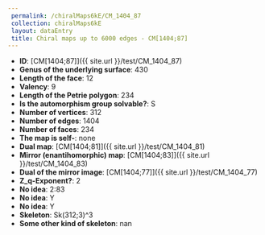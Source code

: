 ```yaml
--- 
 permalink: /chiralMaps6kE/CM_1404_87 
 collection: chiralMaps6kE
 layout: dataEntry
 title: Chiral maps up to 6000 edges - CM[1404;87]
---
```


- **ID**: [CM[1404;87]]({{ site.url }}/test/CM_1404_87)
- **Genus of the underlying surface**: 430
- **Length of the face**: 12
- **Valency**: 9
- **Length of the Petrie polygon**: 234
- **Is the automorphism group solvable?**: S
- **Number of vertices**: 312
- **Number of edges**: 1404
- **Number of faces**: 234
- **The map is self-**: none
- **Dual map**: [CM[1404;81]]({{ site.url }}/test/CM_1404_81)
- **Mirror (enantihomorphic) map**: [CM[1404;83]]({{ site.url }}/test/CM_1404_83)
- **Dual of the mirror image**: [CM[1404;77]]({{ site.url }}/test/CM_1404_77)
- **Z_q-Exponent?**: 2
- **No idea**:  2:83
- **No idea**: Y
- **No idea**: Y
- **Skeleton**: Sk(312;3)^3
- **Some other kind of skeleton**: nan
